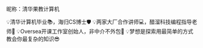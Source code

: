 昵称：清华果教计算机

💡清华计算机毕业📚，海归CS博士🛡️
💡两家大厂合作讲师💻，醋溜科技编程指导老师👭
💡Oversea开课工作室创始人，非中介不外包🤝
💡梦想是探索用最简单的方式教会你最复杂的知识😎

